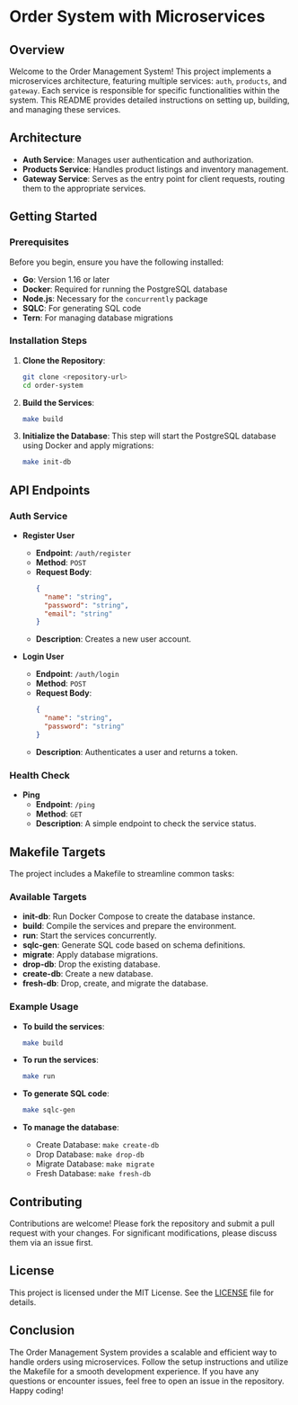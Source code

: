 # Order System with Microservices

## Overview

Welcome to the Order Management System! This project implements a microservices architecture, featuring multiple services: `auth`, `products`, and `gateway`. Each service is responsible for specific functionalities within the system. This README provides detailed instructions on setting up, building, and managing these services.

## Architecture

- **Auth Service**: Manages user authentication and authorization.
- **Products Service**: Handles product listings and inventory management.
- **Gateway Service**: Serves as the entry point for client requests, routing them to the appropriate services.

## Getting Started

### Prerequisites

Before you begin, ensure you have the following installed:

- **Go**: Version 1.16 or later
- **Docker**: Required for running the PostgreSQL database
- **Node.js**: Necessary for the `concurrently` package
- **SQLC**: For generating SQL code
- **Tern**: For managing database migrations

### Installation Steps

1. **Clone the Repository**:
   ```bash
   git clone <repository-url>
   cd order-system
   ```

2. **Build the Services**:
   ```bash
   make build
   ```

3. **Initialize the Database**:
   This step will start the PostgreSQL database using Docker and apply migrations:
   ```bash
   make init-db
   ```

## API Endpoints

### Auth Service

- **Register User**
  - **Endpoint**: `/auth/register`
  - **Method**: `POST`
  - **Request Body**:
    ```json
    {
      "name": "string",
      "password": "string",
      "email": "string"
    }
    ```
  - **Description**: Creates a new user account.

- **Login User**
  - **Endpoint**: `/auth/login`
  - **Method**: `POST`
  - **Request Body**:
    ```json
    {
      "name": "string",
      "password": "string"
    }
    ```
  - **Description**: Authenticates a user and returns a token.

### Health Check

- **Ping**
  - **Endpoint**: `/ping`
  - **Method**: `GET`
  - **Description**: A simple endpoint to check the service status.

## Makefile Targets

The project includes a Makefile to streamline common tasks:

### Available Targets

- **init-db**: Run Docker Compose to create the database instance.
- **build**: Compile the services and prepare the environment.
- **run**: Start the services concurrently.
- **sqlc-gen**: Generate SQL code based on schema definitions.
- **migrate**: Apply database migrations.
- **drop-db**: Drop the existing database.
- **create-db**: Create a new database.
- **fresh-db**: Drop, create, and migrate the database.

### Example Usage

- **To build the services**:
  ```bash
  make build
  ```

- **To run the services**:
  ```bash
  make run
  ```

- **To generate SQL code**:
  ```bash
  make sqlc-gen
  ```

- **To manage the database**:
  - Create Database: `make create-db`
  - Drop Database: `make drop-db`
  - Migrate Database: `make migrate`
  - Fresh Database: `make fresh-db`

## Contributing

Contributions are welcome! Please fork the repository and submit a pull request with your changes. For significant modifications, please discuss them via an issue first.

## License

This project is licensed under the MIT License. See the [LICENSE](LICENSE) file for details.

## Conclusion

The Order Management System provides a scalable and efficient way to handle orders using microservices. Follow the setup instructions and utilize the Makefile for a smooth development experience. If you have any questions or encounter issues, feel free to open an issue in the repository. Happy coding!
